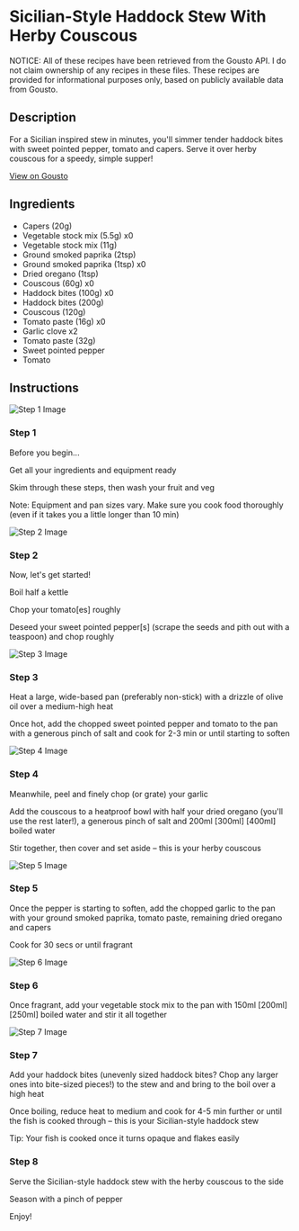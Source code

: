 # Sicilian-Style Haddock Stew With Herby Couscous

NOTICE: All of these recipes have been retrieved from the Gousto API. I do not claim ownership of any recipes in these files. These recipes are provided for informational purposes only, based on publicly available data from Gousto.

## Description

For a Sicilian inspired stew in minutes, you'll simmer tender haddock bites with sweet pointed pepper, tomato and capers. Serve it over herby couscous for a speedy, simple supper!

[View on Gousto](https://www.gousto.co.uk/recipes/cookbook/10-min-sicilian-haddock-stew-lemony-couscous)

## Ingredients

- Capers (20g)
- Vegetable stock mix (5.5g) x0
- Vegetable stock mix (11g)
- Ground smoked paprika (2tsp)
- Ground smoked paprika (1tsp) x0
- Dried oregano (1tsp)
- Couscous (60g) x0
- Haddock bites (100g) x0
- Haddock bites (200g)
- Couscous (120g)
- Tomato paste (16g) x0
- Garlic clove x2
- Tomato paste (32g)
- Sweet pointed pepper
- Tomato

## Instructions

![Step 1 Image](https://production-media.gousto.co.uk/cms/recipe-step-image/step-1-10-min-meals-1729090938894-x200.jpg)

### Step 1

Before you begin...

Get all your ingredients and equipment ready

Skim through these steps, then wash your fruit and veg

Note: Equipment and pan sizes vary. Make sure you cook food thoroughly (even if it takes you a little longer than 10 min)

![Step 2 Image](https://production-media.gousto.co.uk/cms/recipe-step-image/step-2-copy-3-1718102396297-x200.jpg)

### Step 2

Now, let's get started!

Boil half a kettle

Chop your tomato[es] roughly

Deseed your sweet pointed pepper[s] (scrape the seeds and pith out with a teaspoon) and chop roughly

![Step 3 Image](https://production-media.gousto.co.uk/cms/recipe-step-image/step-3-1729092241122-x200.jpg)

### Step 3

Heat a large, wide-based pan (preferably non-stick) with a drizzle of olive oil over a medium-high heat

Once hot, add the chopped sweet pointed pepper and tomato to the pan with a generous pinch of salt and cook for 2-3 min or until starting to soften

![Step 4 Image](https://production-media.gousto.co.uk/cms/recipe-step-image/step-4-copy-3-1718102498673-x200.jpg)

### Step 4

Meanwhile, peel and finely chop (or grate) your garlic

Add the couscous to a heatproof bowl with half your dried oregano (you'll use the rest later!), a generous pinch of salt and 200ml<span class="text-purple"> [300ml] </span><span class="text-danger">[400ml]</span> boiled water

Stir together, then cover and set aside – this is your herby couscous

![Step 5 Image](https://production-media.gousto.co.uk/cms/recipe-step-image/step-5-copy-3-1718102546813-x200.jpg)

### Step 5

Once the pepper is starting to soften, add the chopped garlic to the pan with your ground smoked paprika, tomato paste, remaining dried oregano and capers

Cook for 30 secs or until fragrant

![Step 6 Image](https://production-media.gousto.co.uk/cms/recipe-step-image/step-6-copy-3-1718102568164-x200.jpg)

### Step 6

Once fragrant, add your vegetable stock mix to the pan with 150ml <span class="text-purple">[200ml] <span class="text-danger">[</span>250ml] </span>boiled water and stir it all together

![Step 7 Image](https://production-media.gousto.co.uk/cms/recipe-step-image/step-7-copy-4-1718102596064-x200.jpg)

### Step 7

Add your haddock bites (unevenly sized haddock bites? Chop any larger ones into bite-sized pieces!) to the stew and and bring to the boil over a high heat

Once boiling, reduce heat to medium and cook for 4-5 min further or until the fish is cooked through – this is your Sicilian-style haddock stew

Tip: Your fish is cooked once it turns opaque and flakes easily

### Step 8

Serve the Sicilian-style haddock stew with the herby couscous to the side

Season with a pinch of pepper

Enjoy!

